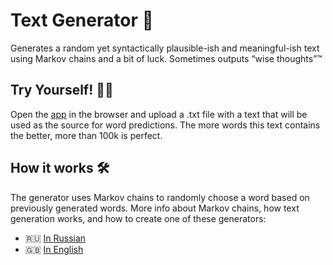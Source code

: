# Text Generator 🔗

Generates a random yet syntactically plausible-ish and meaningful-ish text using Markov chains and a bit of luck. Sometimes outputs “wise thoughts”™

## Try Yourself! 👨‍💻

Open the [app](https://bespoyasov.ru/showcase/text-generator/browser/) in the browser and upload a .txt file with a text that will be used as the source for word predictions. The more words this text contains the better, more than 100k is perfect.

## How it works 🛠

The generator uses Markov chains to randomly choose a word based on previously generated words. More info about Markov chains, how text generation works, and how to create one of these generators:

- 🇷🇺 [In Russian](https://bespoyasov.ru/blog/text-generation-with-markov-chains/)
- 🇬🇧 [In English](https://dev.to/bespoyasov/text-generation-with-markov-chains-in-javascript-i38)
